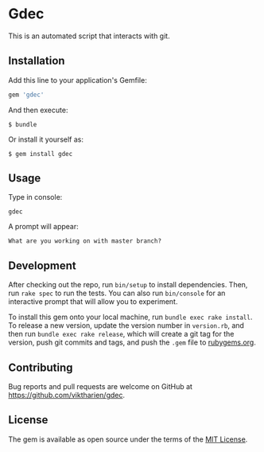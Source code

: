# Gdec

This is an automated script that interacts with git.

## Installation

Add this line to your application's Gemfile:

```ruby
gem 'gdec'
```

And then execute:

    $ bundle

Or install it yourself as:

    $ gem install gdec

## Usage
Type in console:

    gdec
A prompt will appear:
    
    What are you working on with master branch?

## Development

After checking out the repo, run `bin/setup` to install dependencies. Then, run `rake spec` to run the tests. You can also run `bin/console` for an interactive prompt that will allow you to experiment.

To install this gem onto your local machine, run `bundle exec rake install`. To release a new version, update the version number in `version.rb`, and then run `bundle exec rake release`, which will create a git tag for the version, push git commits and tags, and push the `.gem` file to [rubygems.org](https://rubygems.org).

## Contributing

Bug reports and pull requests are welcome on GitHub at https://github.com/viktharien/gdec.

## License

The gem is available as open source under the terms of the [MIT License](https://opensource.org/licenses/MIT).
